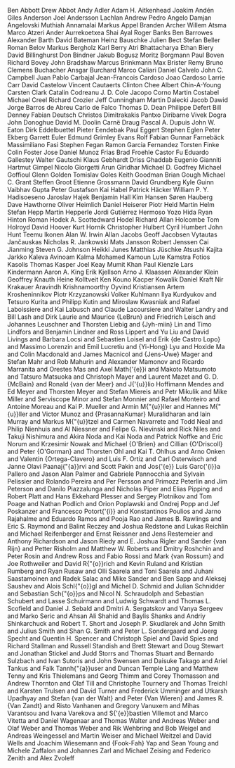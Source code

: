 Ben Abbott
Drew Abbot
Andy Adler
Adam H. Aitkenhead
Joakim Andén
Giles Anderson
Joel Andersson
Lachlan Andrew
Pedro Angelo
Damjan Angelovski
Muthiah Annamalai
Markus Appel
Branden Archer
Willem Atsma
Marco Atzeri
Ander Aurrekoetxea
Shai Ayal
Roger Banks
Ben Barrowes
Alexander Barth
David Bateman
Heinz Bauschke
Julien Bect
Stefan Beller
Roman Belov
Markus Bergholz
Karl Berry
Atri Bhattacharya
Ethan Biery
David Billinghurst
Don Bindner
Jakub Bogusz
Moritz Borgmann
Paul Boven
Richard Bovey
John Bradshaw
Marcus Brinkmann
Max Brister
Remy Bruno
Clemens Buchacher
Ansgar Burchard
Marco Caliari
Daniel Calvelo
John C. Campbell
Juan Pablo Carbajal
Jean-Francois Cardoso
Joao Cardoso
Larrie Carr
David Castelow
Vincent Cautaerts
Clinton Chee
Albert Chin-A-Young
Carsten Clark
Catalin Codreanu
J. D. Cole
Jacopo Corno
Martin Costabel
Michael Creel
Richard Crozier
Jeff Cunningham
Martin Dalecki
Jacob Dawid
Jorge Barros de Abreu
Carlo de Falco
Thomas D. Dean
Philippe Defert
Bill Denney
Fabian Deutsch
Christos Dimitrakakis
Pantxo Diribarne
Vivek Dogra
John Donoghue
David M. Doolin
Carnë Draug
Pascal A. Dupuis
John W. Eaton
Dirk Eddelbuettel
Pieter Eendebak
Paul Eggert
Stephen Eglen
Peter Ekberg
Garrett Euler
Edmund Grimley Evans
Rolf Fabian
Gunnar Farnebäck
Massimiliano Fasi
Stephen Fegan
Ramon Garcia Fernandez
Torsten Finke
Colin Foster
Jose Daniel Munoz Frias
Brad Froehle
Castor Fu
Eduardo Gallestey
Walter Gautschi
Klaus Gebhardt
Driss Ghaddab
Eugenio Gianniti
Hartmut Gimpel
Nicolo Giorgetti
Arun Giridhar
Michael D. Godfrey
Michael Goffioul
Glenn Golden
Tomislav Goles
Keith Goodman
Brian Gough
Michael C. Grant
Steffen Groot
Etienne Grossmann
David Grundberg
Kyle Guinn
Vaibhav Gupta
Peter Gustafson
Kai Habel
Patrick Häcker
William P. Y. Hadisoeseno
Jaroslav Hajek
Benjamin Hall
Kim Hansen
Søren Hauberg
Dave Hawthorne
Oliver Heimlich
Daniel Heiserer
Piotr Held
Martin Helm
Stefan Hepp
Martin Hepperle
Jordi Gutiérrez Hermoso
Yozo Hida
Ryan Hinton
Roman Hodek
A. Scottedward Hodel
Richard Allan Holcombe
Tom Holroyd
David Hoover
Kurt Hornik
Christopher Hulbert
Cyril Humbert
John Hunt
Teemu Ikonen
Alan W. Irwin
Allan Jacobs
Geoff Jacobsen
Vytautas Jančauskas
Nicholas R. Jankowski
Mats Jansson
Robert Jenssen
Cai Jianming
Steven G. Johnson
Heikki Junes
Matthias Jüschke
Atsushi Kajita
Jarkko Kaleva
Avinoam Kalma
Mohamed Kamoun
Lute Kamstra
Fotios Kasolis
Thomas Kasper
Joel Keay
Mumit Khan
Paul Kienzle
Lars Kindermann
Aaron A. King
Erik Kjellson
Arno J. Klaassen
Alexander Klein
Geoffrey Knauth
Heine Kolltveit
Ken Kouno
Kacper Kowalik
Daniel Kraft
Nir Krakauer
Aravindh Krishnamoorthy
Oyvind Kristiansen
Artem Krosheninnikov
Piotr Krzyzanowski
Volker Kuhlmann
Ilya Kurdyukov and Tetsuro Kurita and Philipp Kutin and Miroslaw Kwasniak and Rafael Laboissiere and Kai Labusch and Claude Lacoursiere and Walter Landry and Bill Lash and Dirk Laurie and Maurice {LeBrun} and Friedrich Leisch and Johannes Leuschner and Thorsten Liebig and {Jyh-miin} Lin and Timo Lindfors and Benjamin Lindner and Ross Lippert and Yu Liu and David Livings and Barbara Locsi and Sebastien Loisel and Erik {de Castro Lopo} and Massimo Lorenzin and Emil Lucretiu and {Yi-Hong} Lyu and Hoxide Ma and Colin Macdonald and James Macnicol and {Jens-Uwe} Mager and Stefan Mahr and Rob Mahurin and Alexander Mamonov and Ricardo Marranita and Orestes Mas and Axel Math{\'{e}}i and Makoto Matsumoto and Tatsuro Matsuoka and Christoph Mayer and Laurent Mazet and G. D. {McBain} and Ronald {van der Meer} and J{\'{u}}lio Hoffimann Mendes and Ed Meyer and Thorsten Meyer and Stefan Miereis and Petr Mikulik and Mike Miller and Serviscope Minor and Stefan Monnier and Rafael Monteiro and Antoine Moreau and Kai P. Mueller and Armin M{\"{u}}ller and Hannes M{\"{u}}ller and Victor Munoz and {PrasannaKumar} Muralidharan and Iain Murray and Markus M{\"{u}}tzel and Carmen Navarrete and Todd Neal and Philip Nienhuis and Al Niessner and Felipe G. Nievinski and Rick Niles and Takuji Nishimura and Akira Noda and Kai Noda and Patrick Noffke and Eric Norum and Krzesimir Nowak and Michael {O'Brien} and Cillian {O'Driscoll} and Peter {O'Gorman} and Thorsten Ohl and Kai T. Ohlhus and Arno Onken and Valentin {Ortega-Clavero} and Luis F. Ortiz and Carl Osterwisch and Janne Olavi Paanaj{\"{a}}rvi and Scott Pakin and Jos{\'{e}} Luis Garc{\'{i}}a Pallero and Jason Alan Palmer and Gabriele Pannocchia and Sylvain Pelissier and Rolando Pereira and Per Persson and Primozz Peterlin and Jim Peterson and Danilo Piazzalunga and Nicholas Piper and Elias Pipping and Robert Platt and Hans Ekkehard Plesser and Sergey Plotnikov and Tom Poage and Nathan Podlich and Orion Poplawski and Ondrej Popp and Jef Poskanzer and Francesco Potort{\'{i}} and Konstantinos Poulios and Jarno Rajahalme and Eduardo Ramos and Pooja Rao and James B. Rawlings and Eric S. Raymond and Balint Reczey and Joshua Redstone and Lukas Reichlin and Michael Reifenberger and Ernst Reissner and Jens Restemeier and Anthony Richardson and Jason Riedy and E. Joshua Rigler and Sander {van Rijn} and Petter Risholm and Matthew W. Roberts and Dmitry Roshchin and Peter Rosin and Andrew Ross and Fabio Rossi and Mark {van Rossum} and Joe Rothweiler and David R{\"{o}}rich and Kevin Ruland and Kristian Rumberg and Ryan Rusaw and Olli Saarela and Toni Saarela and Juhani Saastamoinen and Radek Salac and Mike Sander and Ben Sapp and Aleksej Saushev and Alois Schl{\"{o}}gl and Michel D. Schmid and Julian Schnidder and Sebastian Sch{\"{o}}ps and Nicol N. Schraudolph and Sebastian Schubert and Lasse Schuirmann and Ludwig Schwardt and Thomas L. Scofield and Daniel J. Sebald and Dmitri A. Sergatskov and Vanya Sergeev and Marko Seric and Ahsan Ali Shahid and Baylis Shanks and Andriy Shinkarchuck and Robert T. Short and Joseph P. Skudlarek and John Smith and Julius Smith and Shan G. Smith and Peter L. Sondergaard and Joerg Specht and Quentin H. Spencer and Christoph Spiel and David Spies and Richard Stallman and Russell Standish and Brett Stewart and Doug Stewart and Jonathan Stickel and Judd Storrs and Thomas Stuart and Bernardo Sulzbach and Ivan Sutoris and John Swensen and Daisuke Takago and Ariel Tankus and Falk Tannh{\"{a}}user and Duncan Temple Lang and Matthew Tenny and Kris Thielemans and Georg Thimm and Corey Thomasson and Andrew Thornton and Olaf Till and Christophe Tournery and Thomas Treichl and Karsten Trulsen and David Turner and Frederick Umminger and Utkarsh Upadhyay and Stefan {van der Walt} and Peter {Van Wieren} and James R. {Van Zandt} and Risto Vanhanen and Gregory Vanuxem and Mihas Varantsou and Ivana Varekova and S{\'{e}}bastien Villemot and Marco Vitetta and Daniel Wagenaar and Thomas Walter and Andreas Weber and Olaf Weber and Thomas Weber and Rik Wehbring and Bob Weigel and Andreas Weingessel and Martin Weiser and Michael Weitzel and David Wells and Joachim Wiesemann and {Fook-Fah} Yap and Sean Young and Michele Zaffalon and Johannes Zarl and Michael Zeising and Federico Zenith and Alex Zvoleff